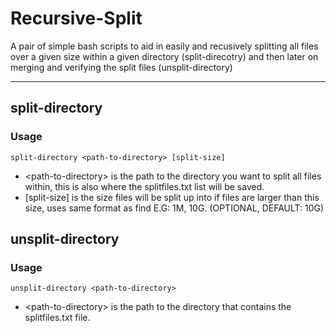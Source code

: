 # Recursive-Split

A pair of simple bash scripts to aid in easily and recusively splitting all files over a given size within a given directory (split-direcotry) and then later on merging and verifying the split files (unsplit-directory)

---

## split-directory

### Usage
```
split-directory <path-to-directory> [split-size]

```
- \<path-to-directory> is the path to the directory you want to split all files within, this is also where the splitfiles.txt list will be saved.
- [split-size] is the size files will be split up into if files are larger than this size, uses same format as find E.G: 1M, 10G. (OPTIONAL, DEFAULT: 10G)

## unsplit-directory

### Usage
```
unsplit-directory <path-to-directory>
```
- \<path-to-directory> is the path to the directory that contains the splitfiles.txt file.
